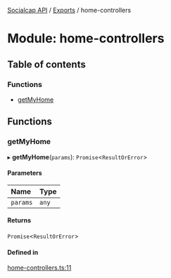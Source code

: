 [Socialcap API](../README.md) / [Exports](../modules.md) / home-controllers

# Module: home-controllers

## Table of contents

### Functions

- [getMyHome](home_controllers.md#getmyhome)

## Functions

### getMyHome

▸ **getMyHome**(`params`): `Promise`\<`ResultOrError`\>

#### Parameters

| Name | Type |
| :------ | :------ |
| `params` | `any` |

#### Returns

`Promise`\<`ResultOrError`\>

#### Defined in

[home-controllers.ts:11](https://github.com/Identicon-Dao/socialcap-services/blob/21d5347d/src/controllers/home-controllers.ts#L11)
